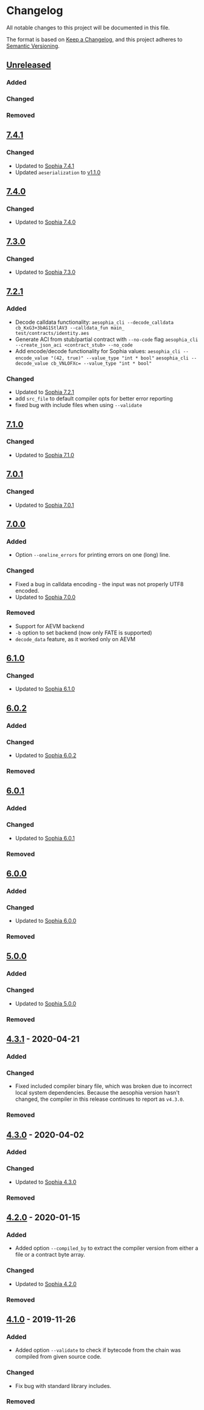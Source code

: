 # Changelog
All notable changes to this project will be documented in this file.

The format is based on [Keep a Changelog](https://keepachangelog.com/en/1.0.0/),
and this project adheres to [Semantic Versioning](https://semver.org/spec/v2.0.0.html).

## [Unreleased]
### Added
### Changed
### Removed

## [7.4.1]
### Changed
- Updated to [Sophia 7.4.1](https://github.com/aeternity/aesophia/blob/master/CHANGELOG.md#741)
- Updated `aeserialization` to [v1.1.0](https://github.com/aeternity/aeserialization/releases/tag/v1.1.0)

## [7.4.0]
### Changed
- Updated to [Sophia 7.4.0](https://github.com/aeternity/aesophia/blob/master/CHANGELOG.md#740)

## [7.3.0]
### Changed
- Updated to [Sophia 7.3.0](https://github.com/aeternity/aesophia/blob/master/CHANGELOG.md#730)

## [7.2.1]
### Added
- Decode calldata functionality:
  `aesophia_cli --decode_calldata cb_KxG3+3bAG1StlAV3 --calldata_fun main_ test/contracts/identity.aes`
- Generate ACI from stub/partial contract with `--no-code` flag
  `aesophia_cli --create_json_aci <contract_stub> --no_code`
- Add encode/decode functionality for Sophia values:
  `aesophia_cli --encode_value "(42, true)" --value_type "int * bool"`
  `aesophia_cli --decode_value cb_VNLOFXc= --value_type "int * bool"`
### Changed
- Updated to [Sophia 7.2.1](https://github.com/aeternity/aesophia/blob/master/CHANGELOG.md#721)
- add `src_file` to default compiler opts for better error reporting
- fixed bug with include files when using `--validate`

## [7.1.0]
### Changed
- Updated to [Sophia 7.1.0](https://github.com/aeternity/aesophia/blob/master/CHANGELOG.md#710)

## [7.0.1]
### Changed
- Updated to [Sophia 7.0.1](https://github.com/aeternity/aesophia/blob/master/CHANGELOG.md#701)

## [7.0.0]
### Added
- Option `--oneline_errors` for printing errors on one (long) line.
### Changed
- Fixed a bug in calldata encoding - the input was not properly UTF8 encoded.
- Updated to [Sophia 7.0.0](https://github.com/aeternity/aesophia/blob/master/CHANGELOG.md#700)
### Removed
- Support for AEVM backend
- `-b` option to set backend (now only FATE is supported)
- `decode_data` feature, as it worked only on AEVM

## [6.1.0]
### Changed
- Updated to [Sophia 6.1.0](https://github.com/aeternity/aesophia/blob/master/CHANGELOG.md#610---2021-10-20)

## [6.0.2]
### Added
### Changed
- Updated to [Sophia 6.0.2](https://github.com/aeternity/aesophia/blob/master/CHANGELOG.md#602)
### Removed

## [6.0.1]
### Added
### Changed
- Updated to [Sophia 6.0.1](https://github.com/aeternity/aesophia/blob/master/CHANGELOG.md#601)
### Removed

## [6.0.0]
### Added
### Changed
- Updated to [Sophia 6.0.0](https://github.com/aeternity/aesophia/blob/master/CHANGELOG.md#600)
### Removed

## [5.0.0]
### Added
### Changed
- Updated to [Sophia 5.0.0](https://github.com/aeternity/aesophia/blob/master/CHANGELOG.md#500)
### Removed

## [4.3.1] - 2020-04-21
### Added
### Changed
- Fixed included compiler binary file, which was broken due to incorrect local system dependencies.
  Because the aesophia version hasn't changed, the compiler in this release
  continues to report as `v4.3.0`.
### Removed

## [4.3.0] - 2020-04-02
### Added
### Changed
- Updated to [Sophia 4.3.0](https://github.com/aeternity/aesophia/blob/master/CHANGELOG.md#430)
### Removed

## [4.2.0] - 2020-01-15
### Added
- Added option `--compiled_by` to extract the compiler version from either a file or a
  contract byte array.
### Changed
- Updated to [Sophia 4.2.0](https://github.com/aeternity/aesophia/blob/master/CHANGELOG.md#420---2020-01-15)
### Removed

## [4.1.0] - 2019-11-26
### Added
- Added option `--validate` to check if bytecode from the chain was compiled from given
  source code.
### Changed
- Fix bug with standard library includes.
### Removed

[Unreleased]: https://github.com/aeternity/aesophia_cli/compare/v7.4.1...HEAD
[7.4.1]: https://github.com/aeternity/aesophia_cli/compare/v7.4.0...v7.4.1
[7.4.0]: https://github.com/aeternity/aesophia_cli/compare/v7.3.0...v7.4.0
[7.3.0]: https://github.com/aeternity/aesophia_cli/compare/v7.2.1...v7.3.0
[7.2.1]: https://github.com/aeternity/aesophia_cli/compare/v7.1.0...v7.2.1
[7.1.0]: https://github.com/aeternity/aesophia_cli/compare/v7.0.1...v7.1.0
[7.0.1]: https://github.com/aeternity/aesophia_cli/compare/v7.0.0...v7.0.1
[7.0.0]: https://github.com/aeternity/aesophia_cli/compare/v6.1.0...v7.0.0
[6.1.0]: https://github.com/aeternity/aesophia_cli/compare/v6.0.2...v6.1.0
[6.0.2]: https://github.com/aeternity/aesophia_cli/compare/v6.0.1...v6.0.2
[6.0.1]: https://github.com/aeternity/aesophia_cli/compare/v6.0.0...v6.0.1
[6.0.0]: https://github.com/aeternity/aesophia_cli/compare/v5.0.0...v6.0.0
[5.0.0]: https://github.com/aeternity/aesophia_cli/compare/v4.3.1...v5.0.0
[4.3.1]: https://github.com/aeternity/aesophia_cli/compare/v4.3.0...v4.3.1
[4.3.0]: https://github.com/aeternity/aesophia_cli/compare/v4.2.0...v4.3.0
[4.2.0]: https://github.com/aeternity/aesophia_cli/compare/v4.1.0...v4.2.0
[4.1.0]: https://github.com/aeternity/aesophia_cli/releases/tag/v4.1.0
